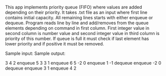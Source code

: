 This app implements priority queue (FIFO) where values are added depending on their priority. It takes .txt file as an
input where first line contains initial capacity. All remaining lines starts with either enqueue or dequeue. Program reads
line by line and add/removes from the queue elements depending on command in first column. First integer value in second
column is number value and second integer value in third column is priority of this number. If queue is full it must
check if last element has lower priority and if positive it must be removed.

Sample input:       Sample output:

3                   4 2
enqueue 5 3         3 1
enqueue 6 5         -2 0
enqueue 1 -1
dequeue
enqueue -2 0
dequeue
enqueue 3 1
enqueue 4 2